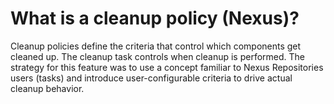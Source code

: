 # What is a cleanup policy (Nexus)?

Cleanup policies define the criteria that control which components get cleaned up. The cleanup task controls when cleanup is performed. The strategy for this feature was to use a concept familiar to Nexus Repositories users (tasks) and introduce user-configurable criteria to drive actual cleanup behavior.


